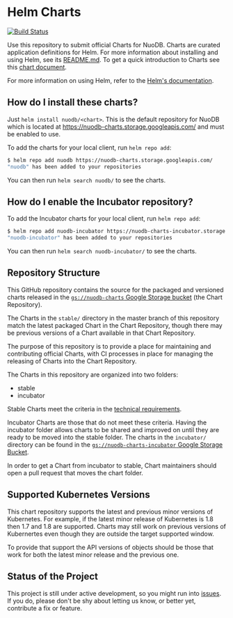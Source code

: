 # Helm Charts

[![Build Status](https://travis-ci.com/nuodb/consulting-helm.svg?token=nYo6yHzhBM9syBKXYk7y&branch=master)](https://travis-ci.com/nuodb/consulting-helm)

Use this repository to submit official Charts for NuoDB. Charts are curated application definitions for Helm. For more information about installing and using Helm, see its
[README.md](https://github.com/helm/helm/tree/master/README.md). To get a quick introduction to Charts see this [chart document](https://github.com/helm/helm/blob/master/docs/charts.md).

For more information on using Helm, refer to the [Helm's documentation](https://github.com/kubernetes/helm#docs).

## How do I install these charts?

Just `helm install nuodb/<chart>`. This is the default repository for NuoDB which is located at
 https://nuodb-charts.storage.googleapis.com/ and must be enabled to use.

To add the charts for your local client, run `helm repo add`:

```bash
$ helm repo add nuodb https://nuodb-charts.storage.googleapis.com/
"nuodb" has been added to your repositories
```

You can then run `helm search nuodb/` to see the charts.

## How do I enable the Incubator repository?

To add the Incubator charts for your local client, run `helm repo add`:

```bash
$ helm repo add nuodb-incubator https://nuodb-charts-incubator.storage.googleapis.com/
"nuodb-incubator" has been added to your repositories
```

You can then run `helm search nuodb-incubator/` to see the charts.

## Repository Structure

This GitHub repository contains the source for the packaged and versioned charts released in the [`gs://nuodb-charts` Google Storage bucket](https://console.cloud.google.com/storage/browser/nuodb-charts/) (the Chart Repository).

The Charts in the `stable/` directory in the master branch of this repository match the latest packaged Chart in the Chart Repository, though there may be previous versions of a Chart available in that Chart Repository.

The purpose of this repository is to provide a place for maintaining and contributing official Charts, with CI processes in place for managing the releasing of Charts into the Chart Repository.

The Charts in this repository are organized into two folders:

* stable
* incubator

Stable Charts meet the criteria in the [technical requirements](CONTRIBUTING.md#technical-requirements).

Incubator Charts are those that do not meet these criteria. Having the incubator folder allows charts to be shared and improved on until they are ready to be moved into the stable folder. The charts in the `incubator/` directory can be found in the [`gs://nuodb-charts-incubator` Google Storage Bucket](https://console.cloud.google.com/storage/browser/nuodb-charts-incubator).

In order to get a Chart from incubator to stable, Chart maintainers should open a pull request that moves the chart folder.

## Supported Kubernetes Versions

This chart repository supports the latest and previous minor versions of Kubernetes. For example, if the latest minor release of Kubernetes is 1.8 then 1.7 and 1.8 are supported. Charts may still work on previous versions of Kubernertes even though they are outside the target supported window.

To provide that support the API versions of objects should be those that work for both the latest minor release and the previous one.

## Status of the Project

This project is still under active development, so you might run into [issues](https://github.com/nuodb/consulting-charts/issues). If you do, please don't be shy about letting us know, or better yet, contribute a fix or feature.
